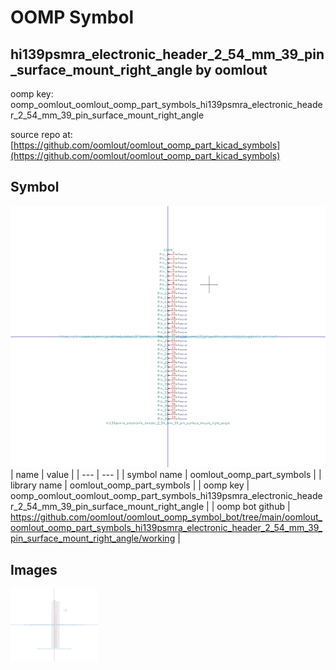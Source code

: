# OOMP Symbol  
## hi139psmra_electronic_header_2_54_mm_39_pin_surface_mount_right_angle  by oomlout  
  
oomp key: oomp_oomlout_oomlout_oomp_part_symbols_hi139psmra_electronic_header_2_54_mm_39_pin_surface_mount_right_angle  
  
source repo at: [https://github.com/oomlout/oomlout_oomp_part_kicad_symbols](https://github.com/oomlout/oomlout_oomp_part_kicad_symbols)  
## Symbol  
  
[![working.png](working_600.png)](working.png)  
| name | value | 
| --- | --- | 
| symbol name | oomlout_oomp_part_symbols | 
| library name | oomlout_oomp_part_symbols | 
| oomp key | oomp_oomlout_oomlout_oomp_part_symbols_hi139psmra_electronic_header_2_54_mm_39_pin_surface_mount_right_angle | 
| oomp bot github | https://github.com/oomlout/oomlout_oomp_symbol_bot/tree/main/oomlout_oomlout_oomp_part_symbols_hi139psmra_electronic_header_2_54_mm_39_pin_surface_mount_right_angle/working | 
## Images  
  
[![working.png](working_140.png)](working.png)  
